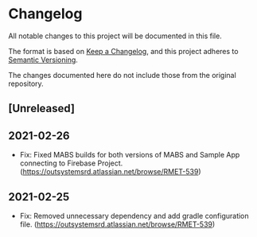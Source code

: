 # Changelog
All notable changes to this project will be documented in this file.

The format is based on [Keep a Changelog](https://keepachangelog.com/en/1.0.0/),
and this project adheres to [Semantic Versioning](https://semver.org/spec/v2.0.0.html).

The changes documented here do not include those from the original repository.

## [Unreleased]

## 2021-02-26
- Fix: Fixed MABS builds for both versions of MABS and Sample App connecting to Firebase Project. (https://outsystemsrd.atlassian.net/browse/RMET-539)

## 2021-02-25
- Fix: Removed unnecessary dependency and add gradle configuration file. (https://outsystemsrd.atlassian.net/browse/RMET-539)
